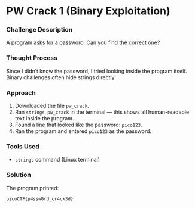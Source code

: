 # PW Crack 1 (Binary Exploitation)

### Challenge Description
A program asks for a password. Can you find the correct one?

### Thought Process
Since I didn’t know the password, I tried looking inside the program itself. Binary challenges often hide strings directly.

### Approach
1. Downloaded the file `pw_crack`.
2. Ran `strings pw_crack` in the terminal — this shows all human-readable text inside the program.
3. Found a line that looked like the password: `pico123`.
4. Ran the program and entered `pico123` as the password.

### Tools Used
- `strings` command (Linux terminal)

### Solution
The program printed:
```
picoCTF{p4ssw0rd_cr4ck3d}
```
